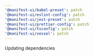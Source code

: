 ```yaml
---
'@manifest-ui/babel-preset': patch
'@manifest-ui/eslint-config': patch
'@manifest-ui/jest-preset': patch
'@manifest-ui/prettier-config': patch
'@manifest-ui/tsconfig': patch
'@manifest-ui/vessel': patch
---
```


Updating dependencies
